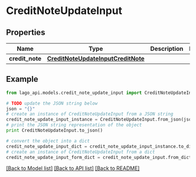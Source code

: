 # CreditNoteUpdateInput


## Properties

Name | Type | Description | Notes
------------ | ------------- | ------------- | -------------
**credit_note** | [**CreditNoteUpdateInputCreditNote**](CreditNoteUpdateInputCreditNote.md) |  | 

## Example

```python
from lago_api.models.credit_note_update_input import CreditNoteUpdateInput

# TODO update the JSON string below
json = "{}"
# create an instance of CreditNoteUpdateInput from a JSON string
credit_note_update_input_instance = CreditNoteUpdateInput.from_json(json)
# print the JSON string representation of the object
print CreditNoteUpdateInput.to_json()

# convert the object into a dict
credit_note_update_input_dict = credit_note_update_input_instance.to_dict()
# create an instance of CreditNoteUpdateInput from a dict
credit_note_update_input_form_dict = credit_note_update_input.from_dict(credit_note_update_input_dict)
```
[[Back to Model list]](../README.md#documentation-for-models) [[Back to API list]](../README.md#documentation-for-api-endpoints) [[Back to README]](../README.md)


